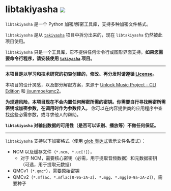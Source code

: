 # libtakiyasha ![](https://img.shields.io/badge/Python-3.8+-red)

`libtakiyasha` 是一个 Python 加密/解密工具库，支持多种加密文件格式。

`libtakiyasha` 是从 [`takiyasha`](https://github.com/nukemiko/takiyasha) 项目中拆分出来的，现在 `libtakiyasha` 仍然被此项目使用。

`libtakiyasha` 只是一个工具库，它不提供任何命令行或图形界面支持。**如果您需要命令行程序，请安装使用 [`takiyasha`](https://github.com/nukemiko/takiyasha) 项目。**

---

**本项目是以学习和技术研究的初衷创建的，修改、再分发时请遵循 [License](https://github.com/nukemiko/libtakiyasha/blob/master/LICENSE)。**

本项目的设计灵感，以及部分解密方案，来源于 [Unlock Music Project - CLI Edition](https://git.unlock-music.dev/um/web) 和 [jixunmoe/qmc2](https://github.com/jixunmoe/qmc2)。

**为规避风险，本项目现在不会内置任何解密所需的密钥。你需要自行寻找解密所需密钥或加密参数，在调用时作为参数传入。**
你可以在内容提供商的应用程序中查找这些必需参数，或寻求他人的帮助。

**`libtakiyasha` 对输出数据的可用性（是否可以识别、播放等）不做任何保证。**

---

`libtakiyasha` 支持以下加密格式（使用 [glob 表达式](<https://en.wikipedia.org/wiki/Glob_(programming)>)表示文件名模式）：

-   NCM 以及缓存文件（`*.ncm`、`*.uc[!]`），
    -   对于 NCM，需要核心密钥（必需，用于提取音频数据）和元数据密钥（可选，用于提取元数据）
-   QMCv1（`*.qmc*`），需要原始密钥
-   QMCv2（`*.mflac`、`*.mflac[0-9a-zA-Z]`、`*.mgg`、`*.mgg[0-9a-zA-Z]`），需要种子
